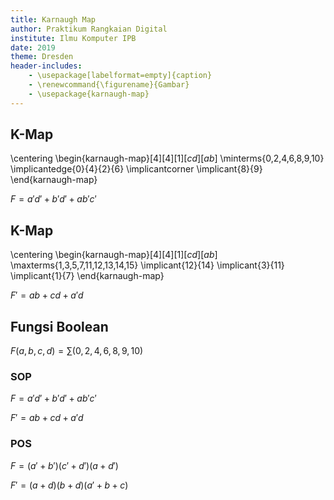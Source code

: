```yaml
---
title: Karnaugh Map
author: Praktikum Rangkaian Digital
institute: Ilmu Komputer IPB
date: 2019
theme: Dresden
header-includes:
    - \usepackage[labelformat=empty]{caption}
    - \renewcommand{\figurename}{Gambar}
    - \usepackage{karnaugh-map}
---
```


## K-Map

\centering
\begin{karnaugh-map}[4][4][1][$cd$][$ab$]
    \minterms{0,2,4,6,8,9,10}
    \implicantedge{0}{4}{2}{6}
    \implicantcorner
    \implicant{8}{9}
\end{karnaugh-map}

$F = a'd' + b'd' + ab'c'$

## K-Map

\centering
\begin{karnaugh-map}[4][4][1][$cd$][$ab$]
    \maxterms{1,3,5,7,11,12,13,14,15}
    \implicant{12}{14}
    \implicant{3}{11}
    \implicant{1}{7}
\end{karnaugh-map}

$F' = ab + cd + a'd$


## Fungsi Boolean

$F(a,b,c,d) = \sum (0,2,4,6,8,9,10)$

### SOP

$F = a'd' + b'd' + ab'c'$

$F' = ab + cd + a'd$

### POS

$F = (a'+b')(c'+d')(a+d')$

$F' = (a+d)(b+d)(a'+b+c)$
